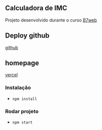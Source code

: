## Calculadora de IMC

Projeto desenvolvido durante o curso [B7web](https://b7web.com.br)

## Deploy github
[github](https://github.com/carlosaw/ReactJS-IMC)

## homepage
[vercel](https://react-js-imc.vercel.app/)

### Instalação
- `npm install`

### Rodar projeto
- `npm start`